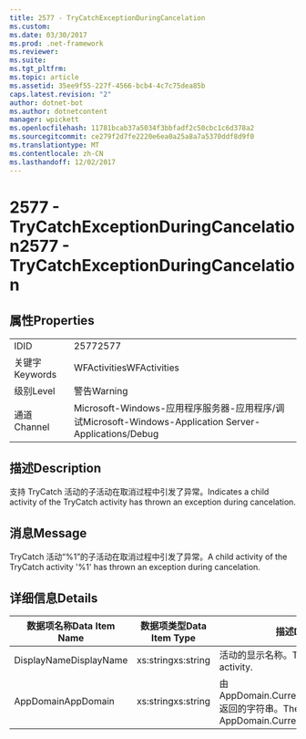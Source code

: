 ```yaml
---
title: 2577 - TryCatchExceptionDuringCancelation
ms.custom: 
ms.date: 03/30/2017
ms.prod: .net-framework
ms.reviewer: 
ms.suite: 
ms.tgt_pltfrm: 
ms.topic: article
ms.assetid: 35ee9f55-227f-4566-bcb4-4c7c75dea85b
caps.latest.revision: "2"
author: dotnet-bot
ms.author: dotnetcontent
manager: wpickett
ms.openlocfilehash: 11781bcab37a5034f3bbfadf2c50cbc1c6d378a2
ms.sourcegitcommit: ce279f2d7fe2220e6ea0a25a8a7a5370ddf8d9f0
ms.translationtype: MT
ms.contentlocale: zh-CN
ms.lasthandoff: 12/02/2017
---
```

# <a name="2577---trycatchexceptionduringcancelation"></a><span data-ttu-id="110bb-102">2577 - TryCatchExceptionDuringCancelation</span><span class="sxs-lookup"><span data-stu-id="110bb-102">2577 - TryCatchExceptionDuringCancelation</span></span>
## <a name="properties"></a><span data-ttu-id="110bb-103">属性</span><span class="sxs-lookup"><span data-stu-id="110bb-103">Properties</span></span>  
  
|||  
|-|-|  
|<span data-ttu-id="110bb-104">ID</span><span class="sxs-lookup"><span data-stu-id="110bb-104">ID</span></span>|<span data-ttu-id="110bb-105">2577</span><span class="sxs-lookup"><span data-stu-id="110bb-105">2577</span></span>|  
|<span data-ttu-id="110bb-106">关键字</span><span class="sxs-lookup"><span data-stu-id="110bb-106">Keywords</span></span>|<span data-ttu-id="110bb-107">WFActivities</span><span class="sxs-lookup"><span data-stu-id="110bb-107">WFActivities</span></span>|  
|<span data-ttu-id="110bb-108">级别</span><span class="sxs-lookup"><span data-stu-id="110bb-108">Level</span></span>|<span data-ttu-id="110bb-109">警告</span><span class="sxs-lookup"><span data-stu-id="110bb-109">Warning</span></span>|  
|<span data-ttu-id="110bb-110">通道</span><span class="sxs-lookup"><span data-stu-id="110bb-110">Channel</span></span>|<span data-ttu-id="110bb-111">Microsoft-Windows-应用程序服务器-应用程序/调试</span><span class="sxs-lookup"><span data-stu-id="110bb-111">Microsoft-Windows-Application Server-Applications/Debug</span></span>|  
  
## <a name="description"></a><span data-ttu-id="110bb-112">描述</span><span class="sxs-lookup"><span data-stu-id="110bb-112">Description</span></span>  
 <span data-ttu-id="110bb-113">支持 TryCatch 活动的子活动在取消过程中引发了异常。</span><span class="sxs-lookup"><span data-stu-id="110bb-113">Indicates a child activity of the TryCatch activity has thrown an exception during cancelation.</span></span>  
  
## <a name="message"></a><span data-ttu-id="110bb-114">消息</span><span class="sxs-lookup"><span data-stu-id="110bb-114">Message</span></span>  
 <span data-ttu-id="110bb-115">TryCatch 活动“%1”的子活动在取消过程中引发了异常。</span><span class="sxs-lookup"><span data-stu-id="110bb-115">A child activity of the TryCatch activity '%1' has thrown an exception during cancelation.</span></span>  
  
## <a name="details"></a><span data-ttu-id="110bb-116">详细信息</span><span class="sxs-lookup"><span data-stu-id="110bb-116">Details</span></span>  
  
|<span data-ttu-id="110bb-117">数据项名称</span><span class="sxs-lookup"><span data-stu-id="110bb-117">Data Item Name</span></span>|<span data-ttu-id="110bb-118">数据项类型</span><span class="sxs-lookup"><span data-stu-id="110bb-118">Data Item Type</span></span>|<span data-ttu-id="110bb-119">描述</span><span class="sxs-lookup"><span data-stu-id="110bb-119">Description</span></span>|  
|--------------------|--------------------|-----------------|  
|<span data-ttu-id="110bb-120">DisplayName</span><span class="sxs-lookup"><span data-stu-id="110bb-120">DisplayName</span></span>|<span data-ttu-id="110bb-121">xs:string</span><span class="sxs-lookup"><span data-stu-id="110bb-121">xs:string</span></span>|<span data-ttu-id="110bb-122">活动的显示名称。</span><span class="sxs-lookup"><span data-stu-id="110bb-122">The display name of the activity.</span></span>|  
|<span data-ttu-id="110bb-123">AppDomain</span><span class="sxs-lookup"><span data-stu-id="110bb-123">AppDomain</span></span>|<span data-ttu-id="110bb-124">xs:string</span><span class="sxs-lookup"><span data-stu-id="110bb-124">xs:string</span></span>|<span data-ttu-id="110bb-125">由 AppDomain.CurrentDomain.FriendlyName 返回的字符串。</span><span class="sxs-lookup"><span data-stu-id="110bb-125">The string returned by AppDomain.CurrentDomain.FriendlyName.</span></span>|
